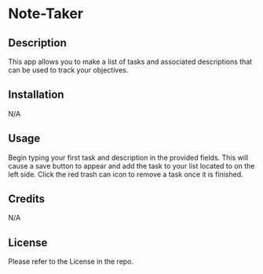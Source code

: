 # Note-Taker

## Description
This app allows you to make a list of tasks and associated descriptions that can be used to track your objectives.

## Installation

N/A

## Usage
Begin typing your first task and description in the provided fields. This will cause a save button to appear and add the task to your list located to on the left side. Click the red trash can icon to remove a task once it is finished.


## Credits

N/A

## License

Please refer to the License in the repo.